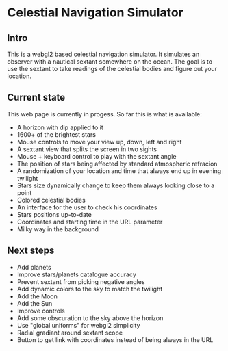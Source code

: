 # Celestial Navigation Simulator

## Intro

This is a webgl2 based celestial navigation simulator. It simulates an observer with a nautical sextant somewhere on the ocean. The goal is to use the sextant to take readings of the celestial bodies and figure out your location.

## Current state

This web page is currently in progess. So far this is what is available: 
- A horizon with dip applied to it
- 1600+ of the brightest stars
- Mouse controls to move your view up, down, left and right
- A sextant view that splits the screen in two sights
- Mouse + keyboard control to play with the sextant angle
- The position of stars being affected by standard atmospheric refracion
- A randomization of your location and time that always end up in evening twilight
- Stars size dynamically change to keep them always looking close to a point
- Colored celestial bodies
- An interface for the user to check his coordinates
- Stars positions up-to-date
- Coordinates and starting time in the URL parameter
- Milky way in the background

## Next steps

- Add planets
- Improve stars/planets catalogue accuracy
- Prevent sextant from picking negative angles
- Add dynamic colors to the sky to match the twilight
- Add the Moon
- Add the Sun
- Improve controls
- Add some obscuration to the sky above the horizon
- Use "global uniforms" for webgl2 simplicity
- Radial gradiant around sextant scope
- Button to get link with coordinates instead of being always in the URL
